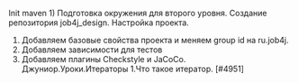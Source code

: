 Init maven
1)
Подготовка окружения для второго уровня.
Создание репозитория  job4j_design.
Настройка проекта.
1. Добавляем базовые свойства проекта и меняем group id на ru.job4j.
2. Добавляем зависимости для тестов
3. Добавляем плагины Checkstyle и JaCoCo.
    Джуниор.Уроки.Итераторы
1.Что такое итератор. [#4951]
